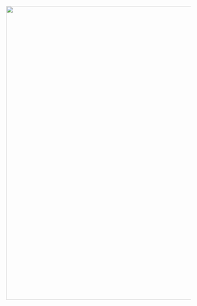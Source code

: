 <div id="header" align="center">
  <img src="https://github.com/runtimevic/Runtimevic/blob/main/Banner de LinkedIn Sencillo Tecnología.png" width="800"/>
</div>
